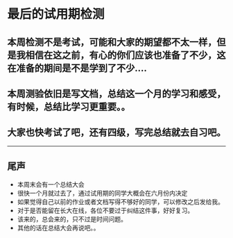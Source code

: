 # 最后的试用期检测
## 本周检测不是考试，可能和大家的期望都不太一样，但是我相信在这之前，有心的你们应该也准备了不少，这在准备的期间是不是学到了不少....
## 本周测验依旧是写文档，总结这一个月的学习和感受，有时候，总结比学习更重要。。
## 大家也快考试了吧，还有四级，写完总结就去自习吧。
---
## **尾声**
- 本周末会有一个总结大会
- 很快一个月就过去了，通过试用期的同学大概会在六月份内决定
- 如果觉得自己以前的作业或者文档写得不够好的同学，可以修改之后发给我。
- 对于是否能留在长大在线，各位不要过于纠结这件事，好好复习。
- 该来的，总会来的，只不过是时间问题。
- 其他的话在总结大会再说吧。。